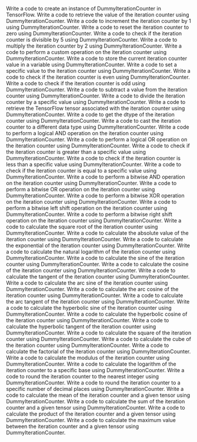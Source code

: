 Write a code to create an instance of DummyIterationCounter in TensorFlow.
Write a code to retrieve the value of the iteration counter using DummyIterationCounter.
Write a code to increment the iteration counter by 1 using DummyIterationCounter.
Write a code to reset the iteration counter to zero using DummyIterationCounter.
Write a code to check if the iteration counter is divisible by 5 using DummyIterationCounter.
Write a code to multiply the iteration counter by 2 using DummyIterationCounter.
Write a code to perform a custom operation on the iteration counter using DummyIterationCounter.
Write a code to store the current iteration counter value in a variable using DummyIterationCounter.
Write a code to set a specific value to the iteration counter using DummyIterationCounter.
Write a code to check if the iteration counter is even using DummyIterationCounter.
Write a code to check if the iteration counter is odd using DummyIterationCounter.
Write a code to subtract a value from the iteration counter using DummyIterationCounter.
Write a code to divide the iteration counter by a specific value using DummyIterationCounter.
Write a code to retrieve the TensorFlow tensor associated with the iteration counter using DummyIterationCounter.
Write a code to get the dtype of the iteration counter using DummyIterationCounter.
Write a code to cast the iteration counter to a different data type using DummyIterationCounter.
Write a code to perform a logical AND operation on the iteration counter using DummyIterationCounter.
Write a code to perform a logical OR operation on the iteration counter using DummyIterationCounter.
Write a code to check if the iteration counter is greater than a specific value using DummyIterationCounter.
Write a code to check if the iteration counter is less than a specific value using DummyIterationCounter.
Write a code to check if the iteration counter is equal to a specific value using DummyIterationCounter.
Write a code to perform a bitwise AND operation on the iteration counter using DummyIterationCounter.
Write a code to perform a bitwise OR operation on the iteration counter using DummyIterationCounter.
Write a code to perform a bitwise XOR operation on the iteration counter using DummyIterationCounter.
Write a code to perform a bitwise left shift operation on the iteration counter using DummyIterationCounter.
Write a code to perform a bitwise right shift operation on the iteration counter using DummyIterationCounter.
Write a code to calculate the square root of the iteration counter using DummyIterationCounter.
Write a code to calculate the absolute value of the iteration counter using DummyIterationCounter.
Write a code to calculate the exponential of the iteration counter using DummyIterationCounter.
Write a code to calculate the natural logarithm of the iteration counter using DummyIterationCounter.
Write a code to calculate the sine of the iteration counter using DummyIterationCounter.
Write a code to calculate the cosine of the iteration counter using DummyIterationCounter.
Write a code to calculate the tangent of the iteration counter using DummyIterationCounter.
Write a code to calculate the arc sine of the iteration counter using DummyIterationCounter.
Write a code to calculate the arc cosine of the iteration counter using DummyIterationCounter.
Write a code to calculate the arc tangent of the iteration counter using DummyIterationCounter.
Write a code to calculate the hyperbolic sine of the iteration counter using DummyIterationCounter.
Write a code to calculate the hyperbolic cosine of the iteration counter using DummyIterationCounter.
Write a code to calculate the hyperbolic tangent of the iteration counter using DummyIterationCounter.
Write a code to calculate the square of the iteration counter using DummyIterationCounter.
Write a code to calculate the cube of the iteration counter using DummyIterationCounter.
Write a code to calculate the factorial of the iteration counter using DummyIterationCounter.
Write a code to calculate the modulus of the iteration counter using DummyIterationCounter.
Write a code to calculate the logarithm of the iteration counter to a specific base using DummyIterationCounter.
Write a code to round the iteration counter to the nearest integer using DummyIterationCounter.
Write a code to round the iteration counter to a specific number of decimal places using DummyIterationCounter.
Write a code to calculate the mean of the iteration counter and a given tensor using DummyIterationCounter.
Write a code to calculate the sum of the iteration counter and a given tensor using DummyIterationCounter.
Write a code to calculate the product of the iteration counter and a given tensor using DummyIterationCounter.
Write a code to calculate the maximum value between the iteration counter and a given tensor using DummyIterationCounter.
